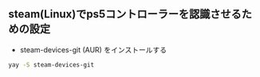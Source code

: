 ## steam(Linux)でps5コントローラーを認識させるための設定
- steam-devices-git (AUR) をインストールする
```bash
yay -S steam-devices-git
```

